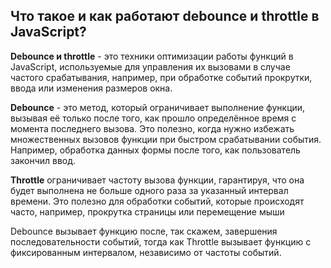 ## Что такое и как работают debounce и throttle в JavaScript?

**Debounce и throttle** - это техники оптимизации работы функций в JavaScript, используемые для управления их вызовами в случае частого срабатывания, например, при обработке событий прокрутки, ввода или изменения размеров окна. 

**Debounce** - это метод, который ограничивает выполнение функции, вызывая её только после того, как прошло определённое время с момента последнего вызова. Это полезно, когда нужно избежать множественных вызовов функции при быстром срабатывании события. Например, обработка данных формы после того, как пользователь закончил ввод.  

**Throttle** ограничивает частоту вызова функции, гарантируя, что она будет выполнена не больше одного раза за указанный интервал времени. Это полезно для обработки событий, которые происходят часто, например, прокрутка страницы или перемещение мыши

Debounce вызывает функцию после, так скажем, завершения последовательности событий, тогда как Throttle вызывает функцию с фиксированным интервалом, независимо от частоты событий. 